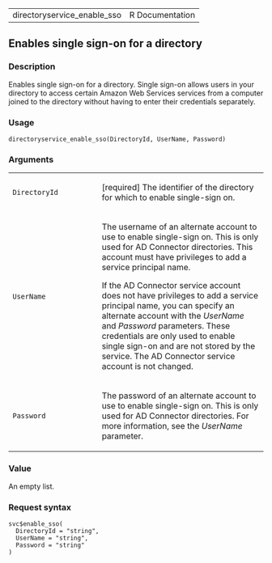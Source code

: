 <table style="width: 100%;">
<tbody>
<tr class="odd">
<td>directoryservice_enable_sso</td>
<td style="text-align: right;">R Documentation</td>
</tr>
</tbody>
</table>

## Enables single sign-on for a directory

### Description

Enables single sign-on for a directory. Single sign-on allows users in
your directory to access certain Amazon Web Services services from a
computer joined to the directory without having to enter their
credentials separately.

### Usage

    directoryservice_enable_sso(DirectoryId, UserName, Password)

### Arguments

<table>
<colgroup>
<col style="width: 35%" />
<col style="width: 65%" />
</colgroup>
<tbody>
<tr class="odd">
<td><code
id="directoryservice_enable_sso_:_DirectoryId">DirectoryId</code></td>
<td><p>[required] The identifier of the directory for which to enable
single-sign on.</p></td>
</tr>
<tr class="even">
<td><code
id="directoryservice_enable_sso_:_UserName">UserName</code></td>
<td><p>The username of an alternate account to use to enable single-sign
on. This is only used for AD Connector directories. This account must
have privileges to add a service principal name.</p>
<p>If the AD Connector service account does not have privileges to add a
service principal name, you can specify an alternate account with the
<em>UserName</em> and <em>Password</em> parameters. These credentials
are only used to enable single sign-on and are not stored by the
service. The AD Connector service account is not changed.</p></td>
</tr>
<tr class="odd">
<td><code
id="directoryservice_enable_sso_:_Password">Password</code></td>
<td><p>The password of an alternate account to use to enable single-sign
on. This is only used for AD Connector directories. For more
information, see the <em>UserName</em> parameter.</p></td>
</tr>
</tbody>
</table>

### Value

An empty list.

### Request syntax

    svc$enable_sso(
      DirectoryId = "string",
      UserName = "string",
      Password = "string"
    )
